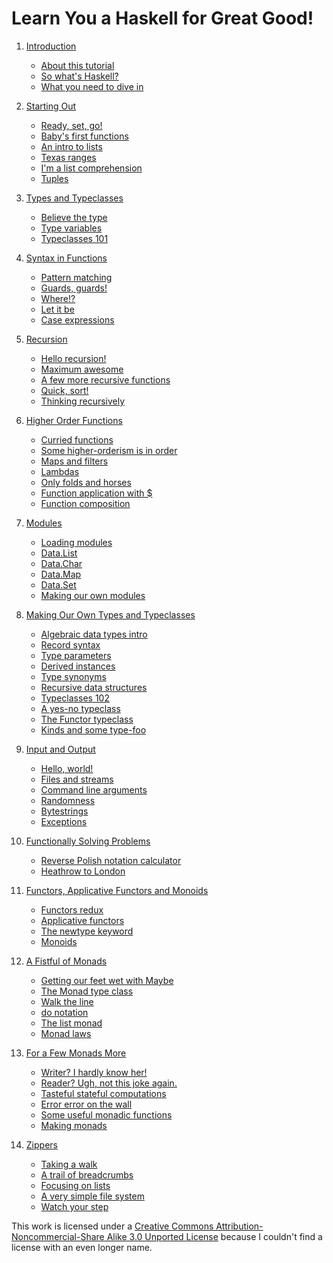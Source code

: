<div class="bgwrapper">

<div id="content">

Learn You a Haskell for Great Good!
===================================

1.  [Introduction](introduction)
    -   [About this tutorial](introduction#about-this-tutorial)
    -   [So what's Haskell?](introduction#so-whats-haskell)
    -   [What you need to dive in](introduction#what-you-need)

2.  [Starting Out](starting-out)
    -   [Ready, set, go!](starting-out#ready-set-go)
    -   [Baby's first functions](starting-out#babys-first-functions)
    -   [An intro to lists](starting-out#an-intro-to-lists)
    -   [Texas ranges](starting-out#texas-ranges)
    -   [I'm a list comprehension](starting-out#im-a-list-comprehension)
    -   [Tuples](starting-out#tuples)

3.  [Types and Typeclasses](types-and-typeclasses)
    -   [Believe the type](types-and-typeclasses#believe-the-type)
    -   [Type variables](types-and-typeclasses#type-variables)
    -   [Typeclasses 101](types-and-typeclasses#typeclasses-101)

4.  [Syntax in Functions](syntax-in-functions)
    -   [Pattern matching](syntax-in-functions#pattern-matching)
    -   [Guards, guards!](syntax-in-functions#guards-guards)
    -   [Where!?](syntax-in-functions#where)
    -   [Let it be](syntax-in-functions#let-it-be)
    -   [Case expressions](syntax-in-functions#case-expressions)

5.  [Recursion](recursion)
    -   [Hello recursion!](recursion#hello-recursion)
    -   [Maximum awesome](recursion#maximum-awesome)
    -   [A few more recursive
        functions](recursion#a-few-more-recursive-functions)
    -   [Quick, sort!](recursion#quick-sort)
    -   [Thinking recursively](recursion#thinking-recursively)

6.  [Higher Order Functions](higher-order-functions)
    -   [Curried functions](higher-order-functions#curried-functions)
    -   [Some higher-orderism is in
        order](higher-order-functions#higher-orderism)
    -   [Maps and filters](higher-order-functions#maps-and-filters)
    -   [Lambdas](higher-order-functions#lambdas)
    -   [Only folds and horses](higher-order-functions#folds)
    -   [Function application with
        \$](higher-order-functions#function-application)
    -   [Function composition](higher-order-functions#composition)

7.  [Modules](modules)
    -   [Loading modules](modules#loading-modules)
    -   [Data.List](modules#data-list)
    -   [Data.Char](modules#data-char)
    -   [Data.Map](modules#data-map)
    -   [Data.Set](modules#data-set)
    -   [Making our own modules](modules#making-our-own-modules)

8.  [Making Our Own Types and
    Typeclasses](making-our-own-types-and-typeclasses)
    -   [Algebraic data types
        intro](making-our-own-types-and-typeclasses#algebraic-data-types)
    -   [Record
        syntax](making-our-own-types-and-typeclasses#record-syntax)
    -   [Type
        parameters](making-our-own-types-and-typeclasses#type-parameters)
    -   [Derived
        instances](making-our-own-types-and-typeclasses#derived-instances)
    -   [Type
        synonyms](making-our-own-types-and-typeclasses#type-synonyms)
    -   [Recursive data
        structures](making-our-own-types-and-typeclasses#recursive-data-structures)
    -   [Typeclasses
        102](making-our-own-types-and-typeclasses#typeclasses-102)
    -   [A yes-no
        typeclass](making-our-own-types-and-typeclasses#a-yes-no-typeclass)
    -   [The Functor
        typeclass](making-our-own-types-and-typeclasses#the-functor-typeclass)
    -   [Kinds and some
        type-foo](making-our-own-types-and-typeclasses#kinds-and-some-type-foo)

9.  [Input and Output](input-and-output)
    -   [Hello, world!](input-and-output#hello-world)
    -   [Files and streams](input-and-output#files-and-streams)
    -   [Command line
        arguments](input-and-output#command-line-arguments)
    -   [Randomness](input-and-output#randomness)
    -   [Bytestrings](input-and-output#bytestrings)
    -   [Exceptions](input-and-output#exceptions)

10. [Functionally Solving Problems](functionally-solving-problems)
    -   [Reverse Polish notation
        calculator](functionally-solving-problems#reverse-polish-notation-calculator)
    -   [Heathrow to
        London](functionally-solving-problems#heathrow-to-london)

11. [Functors, Applicative Functors and
    Monoids](functors-applicative-functors-and-monoids)
    -   [Functors
        redux](functors-applicative-functors-and-monoids#functors-redux)
    -   [Applicative
        functors](functors-applicative-functors-and-monoids#applicative-functors)
    -   [The newtype
        keyword](functors-applicative-functors-and-monoids#the-newtype-keyword)
    -   [Monoids](functors-applicative-functors-and-monoids#monoids)

12. [A Fistful of Monads](a-fistful-of-monads)
    -   [Getting our feet wet with
        Maybe](a-fistful-of-monads#getting-our-feet-wet-with-maybe)
    -   [The Monad type class](a-fistful-of-monads#the-monad-type-class)
    -   [Walk the line](a-fistful-of-monads#walk-the-line)
    -   [do notation](a-fistful-of-monads#do-notation)
    -   [The list monad](a-fistful-of-monads#the-list-monad)
    -   [Monad laws](a-fistful-of-monads#monad-laws)

13. [For a Few Monads More](for-a-few-monads-more)
    -   [Writer? I hardly know her!](for-a-few-monads-more#writer)
    -   [Reader? Ugh, not this joke
        again.](for-a-few-monads-more#reader)
    -   [Tasteful stateful computations](for-a-few-monads-more#state)
    -   [Error error on the wall](for-a-few-monads-more#error)
    -   [Some useful monadic
        functions](for-a-few-monads-more#useful-monadic-functions)
    -   [Making monads](for-a-few-monads-more#making-monads)

14. [Zippers](zippers)
    -   [Taking a walk](zippers#taking-a-walk)
    -   [A trail of breadcrumbs](zippers#a-trail-of-breadcrumbs)
    -   [Focusing on lists](zippers#focusing-on-lists)
    -   [A very simple file system](zippers#a-very-simple-file-system)
    -   [Watch your step](zippers#watch-your-step)

This work is licensed under a [Creative Commons
Attribution-Noncommercial-Share Alike 3.0 Unported
License](http://creativecommons.org/licenses/by-nc-sa/3.0/) because I
couldn't find a license with an even longer name.

</div>

</div>
